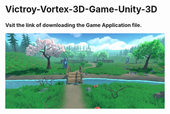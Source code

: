 # Victroy-Vortex-3D-Game-Unity-3D
<h3>Vsit the link of downloading the Game Application file.</h3>
<img src="Game Scene Images/nature.jpg"/>
